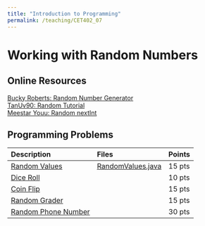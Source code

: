 ```yaml
---
title: "Introduction to Programming"
permalink: /teaching/CET402_07
---
```


# Working with Random Numbers

## Online Resources
[Bucky Roberts: Random Number Generator](https://youtu.be/AhwIYAXPASw)  
[TanUv90: Random Tutorial](https://youtu.be/majXnw6leB0)  
[Meestar Youu: Random nextInt](https://youtu.be/IqL7jpVbxVs)  

## Programming Problems

| Description                   | Files | Points |
| :---------------------------- | :----- | :----- |
| [Random Values](/files/CET402/07_RandomValues.pdf) | [RandomValues.java](/files/CET402/RandomValues.java)   | 15 pts |
| [Dice Roll](/files/CET402/07_DiceRoll.pdf)           |        | 10 pts |
| [Coin Flip](/files/CET402/07_CoinFlip.pdf)           |        | 15 pts |
| [Random Grader](/files/CET402/07_RandomGrader.pdf)           |        | 15 pts |
| [Random Phone Number](/files/CET402/07_RandomPhoneNumber.pdf)           |        | 30 pts |
